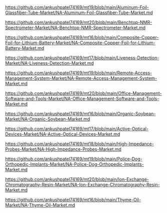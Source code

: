 <p><a href="https://github.com/ankushpatel74169/mt19/blob/main/Aluminum-Foil-Glassfiber-Tube-Market/NA-Aluminum-Foil-Glassfiber-Tube-Market.md">https://github.com/ankushpatel74169/mt19/blob/main/Aluminum-Foil-Glassfiber-Tube-Market/NA-Aluminum-Foil-Glassfiber-Tube-Market.md</a></p><p><a href="https://github.com/ankushpatel74169/mt20/blob/main/Benchtop-NMR-Spectrometer-Market/NA-Benchtop-NMR-Spectrometer-Market.md">https://github.com/ankushpatel74169/mt20/blob/main/Benchtop-NMR-Spectrometer-Market/NA-Benchtop-NMR-Spectrometer-Market.md</a></p><p><a href="https://github.com/ankushpatel74169/mt16/blob/main/Composite-Copper-Foil-for-Lithium-Battery-Market/NA-Composite-Copper-Foil-for-Lithium-Battery-Market.md">https://github.com/ankushpatel74169/mt16/blob/main/Composite-Copper-Foil-for-Lithium-Battery-Market/NA-Composite-Copper-Foil-for-Lithium-Battery-Market.md</a></p><p><a href="https://github.com/ankushpatel74169/mt17/blob/main/Liveness-Detection-Market/NA-Liveness-Detection-Market.md">https://github.com/ankushpatel74169/mt17/blob/main/Liveness-Detection-Market/NA-Liveness-Detection-Market.md</a></p><p><a href="https://github.com/ankushpatel74169/mt19/blob/main/Remote-Access-Management-System-Market/NA-Remote-Access-Management-System-Market.md">https://github.com/ankushpatel74169/mt19/blob/main/Remote-Access-Management-System-Market/NA-Remote-Access-Management-System-Market.md</a></p><p><a href="https://github.com/ankushpatel74169/mt20/blob/main/Office-Management-Software-and-Tools-Market/NA-Office-Management-Software-and-Tools-Market.md">https://github.com/ankushpatel74169/mt20/blob/main/Office-Management-Software-and-Tools-Market/NA-Office-Management-Software-and-Tools-Market.md</a></p><p><a href="https://github.com/ankushpatel74169/mt16/blob/main/Organic-Soybean-Market/NA-Organic-Soybean-Market.md">https://github.com/ankushpatel74169/mt16/blob/main/Organic-Soybean-Market/NA-Organic-Soybean-Market.md</a></p><p><a href="https://github.com/ankushpatel74169/mt17/blob/main/Active-Optical-Devices-Market/NA-Active-Optical-Devices-Market.md">https://github.com/ankushpatel74169/mt17/blob/main/Active-Optical-Devices-Market/NA-Active-Optical-Devices-Market.md</a></p><p><a href="https://github.com/ankushpatel74169/mt18/blob/main/High-Impedance-Probes-Market/NA-High-Impedance-Probes-Market.md">https://github.com/ankushpatel74169/mt18/blob/main/High-Impedance-Probes-Market/NA-High-Impedance-Probes-Market.md</a></p><p><a href="https://github.com/ankushpatel74169/mt19/blob/main/Police-Dog-Orthopedic-Implants-Market/NA-Police-Dog-Orthopedic-Implants-Market.md">https://github.com/ankushpatel74169/mt19/blob/main/Police-Dog-Orthopedic-Implants-Market/NA-Police-Dog-Orthopedic-Implants-Market.md</a></p><p><a href="https://github.com/ankushpatel74169/mt20/blob/main/Ion-Exchange-Chromatography-Resin-Market/NA-Ion-Exchange-Chromatography-Resin-Market.md">https://github.com/ankushpatel74169/mt20/blob/main/Ion-Exchange-Chromatography-Resin-Market/NA-Ion-Exchange-Chromatography-Resin-Market.md</a></p><p><a href="https://github.com/ankushpatel74169/mt16/blob/main/Thyme-Oil-Market/NA-Thyme-Oil-Market.md">https://github.com/ankushpatel74169/mt16/blob/main/Thyme-Oil-Market/NA-Thyme-Oil-Market.md</a></p>

